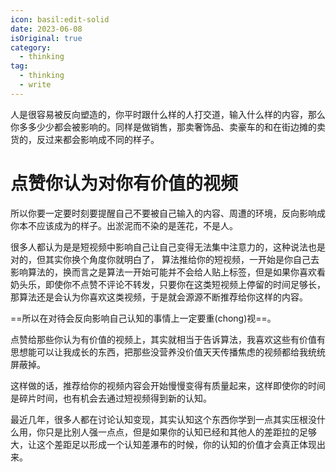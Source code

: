 ```yaml
---
icon: basil:edit-solid
date: 2023-06-08
isOriginal: true
category:
  - thinking
tag:
  - thinking
  - write
---
```


人是很容易被反向塑造的，你平时跟什么样的人打交道，输入什么样的内容，那么你多多少少都会被影响的。同样是做销售，那卖奢饰品、卖豪车的和在街边摊的卖货的，反过来都会影响成不同的样子。

<!-- more -->

# 点赞你认为对你有价值的视频

所以你要一定要时刻要提醒自己不要被自己输入的内容、周遭的环境，反向影响成你本不应该成为的样子。出淤泥而不染的是莲花，不是人。

很多人都认为是是短视频中影响自己让自己变得无法集中注意力的，这种说法也是对的，但其实你换个角度你就明白了， 算法推给你的短视频，一开始是你自己去影响算法的，换而言之是算法一开始可能并不会给人贴上标签，但是如果你喜欢看奶头乐，即使你不点赞不评论不转发，只要你在这类短视频上停留的时间足够长，那算法还是会认为你喜欢这类视频，于是就会源源不断推荐给你这样的内容。

==所以在对待会反向影响自己认知的事情上一定要重(chong)视==。

点赞给那些你认为有价值的视频上，其实就相当于告诉算法，我喜欢这些有价值有思想能可以让我成长的东西，把那些没营养没价值天天传播焦虑的视频都给我统统屏蔽掉。

这样做的话，推荐给你的视频内容会开始慢慢变得有质量起来，这样即使你的时间是碎片时间，也有机会去通过短视频得到新的认知。

最近几年，很多人都在讨论认知变现，其实认知这个东西你学到一点其实压根没什么用，你只是比别人强一点点，但是如果你的认知已经和其他人的差距拉的足够大，让这个差距足以形成一个认知差瀑布的时候，你的认知的价值才会真正体现出来。